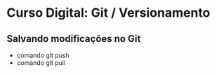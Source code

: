 # Curso Digital: Git / Versionamento

## Salvando modificações no Git
* comando git push
* comando git pull
